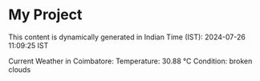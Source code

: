 # My Project

This content is dynamically generated in Indian Time (IST): 2024-07-26 11:09:25 IST


Current Weather in Coimbatore:
Temperature: 30.88 °C
Condition: broken clouds

